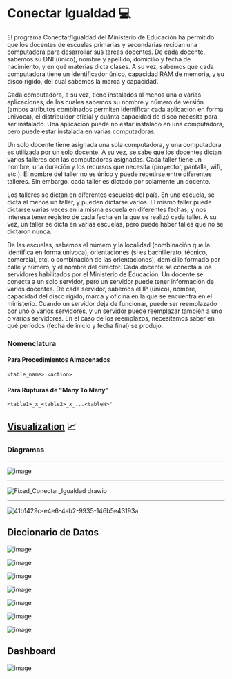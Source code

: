 # Conectar Igualdad 💻
El programa Conectar/Igualdad del Ministerio de Educación ha permitido que los docentes de escuelas primarias y secundarias reciban una computadora para desarrollar sus tareas docentes. De cada docente, sabemos su DNI (único), nombre y apellido, domicilio y fecha de nacimiento, y en qué materias dicta clases. A su vez, sabemos que cada computadora tiene un identificador único, capacidad RAM de memoria, y su disco rígido, del cual sabemos la marca y capacidad.

Cada computadora, a su vez, tiene instalados al menos una o varias aplicaciones, de los cuales sabemos su nombre y número de versión (ambos atributos combinados permiten identificar cada aplicación en forma univoca), el distribuidor oficial y cuánta capacidad de disco necesita para ser instalado. Una aplicación puede no estar instalado en una computadora, pero puede estar instalada en varias computadoras.

Un solo docente tiene asignada una sola computadora, y una computadora es utilizada por un solo docente. A su vez, se sabe que los docentes dictan varios talleres con las computadoras asignadas. Cada taller tiene un nombre, una duración y los recursos que necesita (proyector, pantalla, wifi, etc.). El nombre del taller no es único y puede repetirse entre diferentes talleres. Sin embargo, cada taller es dictado por solamente un docente.

Los talleres se dictan en diferentes escuelas del país. En una escuela, se dicta al menos un taller, y pueden dictarse varios. El mismo taller puede dictarse varias veces en la misma escuela en diferentes fechas, y nos interesa tener registro de cada fecha en la que se realizó cada taller. A su vez, un taller se dicta en varias escuelas, pero puede haber talles que no se dictaron nunca.

De las escuelas, sabemos el número y la localidad (combinación que la identifica en forma univoca), orientaciones (si es bachillerato, técnico, comercial, etc. o combinación de las orientaciones), domicilio formado por calle y número, y el nombre del director. Cada docente se conecta a los servidores habilitados por el Ministerio de Educación. Un docente se conecta a un solo servidor, pero un servidor puede tener información de varios docentes. De cada servidor, sabemos el IP (único), nombre, capacidad del disco rígido, marca y oficina en la que se encuentra en el ministerio. Cuando un servidor deja de funcionar, puede ser reemplazado por uno o varios servidores, y un servidor puede reemplazar también a uno o varios servidores. En el caso de los reemplazos, necesitamos saber en qué períodos (fecha de inicio y fecha final) se produjo.

### Nomenclatura
#### Para Procedimientos Almacenados
```
<table_name>.<action>
```

#### Para Rupturas de "Many To Many"
```
<table1>_x_<table2>_x_...<tableN>"
```


## [Visualization](visualization) 📈


### Diagramas

<hr>

![image](https://github.com/AlejandroMorgante/ConectarIgualdad/assets/62363051/50493e77-66b1-4dea-97e1-ca1d59a62741)

<hr>

![Fixed_Conectar_Igualdad drawio](https://github.com/AlejandroMorgante/ConectarIgualdad/assets/160979658/d8b75bd1-bbe9-46c3-b7df-14bb303210df)

<hr>

![41b1429c-e4e6-4ab2-9935-146b5e43193a](https://github.com/AlejandroMorgante/ConectarIgualdad/assets/160979658/93a82a0c-2974-41e6-8db8-45889807442a)

## Diccionario de Datos
![image](https://github.com/AlejandroMorgante/ConectarIgualdad/assets/62363051/88f25f18-430c-4974-8e0c-cb8edfec454f)

![image](https://github.com/AlejandroMorgante/ConectarIgualdad/assets/62363051/e1c8aaa1-7122-4c75-a9a5-53f706628c16)

![image](https://github.com/AlejandroMorgante/ConectarIgualdad/assets/62363051/7b0b40ff-3707-4d57-ada8-42a7c35bbe10)

![image](https://github.com/AlejandroMorgante/ConectarIgualdad/assets/62363051/9242b759-5a4e-4cb8-9e1e-1b297202ff4a)

![image](https://github.com/AlejandroMorgante/ConectarIgualdad/assets/62363051/e61b782f-5a7a-42c6-94f3-9f08c4770e97)

![image](https://github.com/AlejandroMorgante/ConectarIgualdad/assets/62363051/dc8a4207-5273-462b-987f-92c1b9362a0e)

![image](https://github.com/AlejandroMorgante/ConectarIgualdad/assets/62363051/aeeb839a-d73b-440e-93c6-e762e92c8008)

## Dashboard

![image](https://github.com/AlejandroMorgante/ConectarIgualdad/assets/30799094/2d549402-0edb-459c-8d50-93579a358549)





